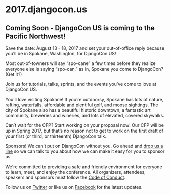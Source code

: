 # 2017.djangocon.us

## Coming Soon - DjangoCon US is coming to the Pacific Northwest! 

Save the date: August 13 - 18, 2017 and set your out-of-office reply because you’ll be in Spokane, Washington, for DjangoCon US! 

Most out-of-towners will say “spo-cane” a few times before they realize everyone else is saying “spo-can,” as in, Spokane you come to DjangoCon? (Get it?) 

Join us for tutorials, talks, sprints, and the events you’ve come to love at DjangoCon US. 

You’ll love visiting Spokane! If you’re outdoorsy, Spokane has lots of nature, rafting, waterfalls, affordable and plentiful golf, and moose sightings. The city of Spokane also has a beautiful historic downtown, a fantastic art community, breweries and wineries, and lots of elevated, covered skywalks. 

Can’t wait for the CFP? Start working on your proposal now! Our CFP will be up in Spring 2017, but that’s no reason not to get to work on the first draft of your first (or third, or thirteenth) DjangoCon talk. 

Sponsors! We can’t put on DjangoCon without you. Go ahead and [drop us a line](mailto:sponsors@djangocon.us) so we can talk to you about how we can make it easy for you to sponsor us. 

We're committed to providing a safe and friendly environment for everyone to learn, meet, and enjoy the conference. All organizers, attendees, speakers and sponsors must follow the [Code of Conduct](coc.md).

Follow us on [Twitter](https://twitter.com/djangocon) or like us on [Facebook](https://www.facebook.com/djangoconus) for the latest updates.
